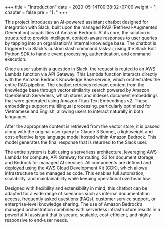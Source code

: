 +++
title = "Introduction"
date = 2020-05-14T00:38:32+07:00
weight = 1
chapter = false
pre = "<b>1. </b>"
+++

This project introduces an AI-powered assistant chatbot designed for integration with Slack, built upon the managed RAG (Retrieval-Augmented Generation) capabilities of Amazon Bedrock. At its core, the solution is structured to provide intelligent, context-aware responses to user queries by tapping into an organization's internal knowledge base. The chatbot is triggered via Slack's custom slash command /ask-ai, using the Slack Bolt Python SDK to handle event processing, authentication, and command execution.

Once a user submits a question in Slack, the request is routed to an AWS Lambda function via API Gateway. This Lambda function interacts directly with the Amazon Bedrock Knowledge Base service, which orchestrates the entire RAG pipeline. The chatbot retrieves relevant content from the knowledge base through vector similarity search powered by Amazon OpenSearch Serverless, which stores and indexes document embeddings that were generated using Amazon Titan Text Embeddings v2. These embeddings support multilingual processing, particularly optimized for Vietnamese and English, allowing users to interact naturally in both languages.

After the appropriate content is retrieved from the vector store, it is passed along with the original user query to Claude 3 Sonnet, a lightweight and cost-effective large language model hosted within Amazon Bedrock. This model generates the final response that is returned to the Slack user.

The entire system is built using a serverless architecture, leveraging AWS Lambda for compute, API Gateway for routing, S3 for document storage, and Bedrock for managed AI services. All components are defined and deployed using the AWS Cloud Development Kit (CDK), which allows infrastructure to be managed as code. This enables full automation, scalability, and maintainability while keeping operational overhead low.

Designed with flexibility and extensibility in mind, this chatbot can be adapted for a wide range of scenarios such as internal documentation access, frequently asked questions (FAQs), customer service support, or enterprise-level knowledge sharing. The use of Amazon Bedrock’s managed orchestration combined with serverless infrastructure results in a powerful AI assistant that is secure, scalable, cost-efficient, and highly responsive to end-user needs.